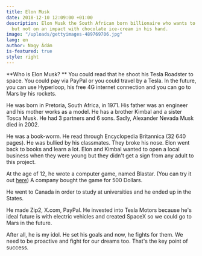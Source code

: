 ```yaml
---
title: Elon Musk
date: 2018-12-10 12:09:00 +01:00
description: Elon Musk the South African born billionaire who wants to die on Mars
  but not on an impact with chocolate ice-cream in his hand.
image: "/uploads/gettyimages-489769706.jpg"
lang: en
author: Nagy Ádám
is-featured: true
style: right
---
```


**Who is Elon Musk?
**
You could read that he shoot his Tesla Roadster to space. You could pay via PayPal or you could travel by a Tesla. In the future, you can use Hyperloop, his free 4G internet connection and you can go to Mars by his rockets.

He was born in Pretoria, South Africa, in 1971. His father was an engineer and his mother works as a model. He has a brother Kimbal and a sister Tosca Musk. He had 3 partners and 6 sons. Sadly, Alexander Nevada Musk died in 2002.
 

He was a book-worm. He read through Encyclopedia Britannica (32 640 pages). He was bullied by his classmates. They broke his nose. Elon went back to books and learn a lot. Elon and Kimbal wanted to open a local business when they were young but they didn't get a sign from any adult to this project.

At the age of 12, he wrote a computer game, named Blastar. (You can try it out [here](https://blastar-1984.appspot.com/)) A company bought the game for 500 Dollars. 

He went to Canada in order to study at universities and he ended up in the States.

He made Zip2, X.com, PayPal. He invested into Tesla Motors because he's ideal future is with electric vehicles and created SpaceX so we could go to Mars in the future.

After all, he is my idol. He set his goals and now, he fights for them. We need to be proactive and fight for our dreams too. That's the key point of success.

